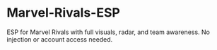 # Marvel-Rivals-ESP
ESP for Marvel Rivals with full visuals, radar, and team awareness. No injection or account access needed.
